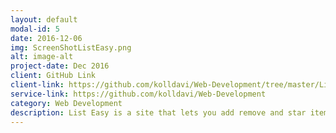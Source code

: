 ```yaml
---
layout: default
modal-id: 5
date: 2016-12-06
img: ScreenShotListEasy.png
alt: image-alt
project-date: Dec 2016
client: GitHub Link
client-link: https://github.com/kolldavi/Web-Development/tree/master/ListEasy
service-link: https://github.com/kolldavi/Web-Development
category: Web Development
description: List Easy is a site that lets you add remove and star items in a list. It can be viewed <a href ="http://www.dkoller.com/Web-Development/ListEasy/index.html"> Here</a>
---
```

